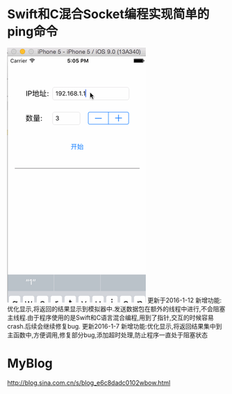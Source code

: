 # Swift和C混合Socket编程实现简单的ping命令
![](/xwjack.gif?raw=true)
更新于2016-1-12
新增功能:优化显示,将返回的结果显示到模拟器中.发送数据包在额外的线程中进行,不会阻塞主线程.由于程序使用的是Swift和C语言混合编程,用到了指针,交互的时候容易crash.后续会继续修复bug.
更新2016-1-7
新增功能:优化显示,将返回结果集中到主函数中,方便调用,修复部分bug,添加超时处理,防止程序一直处于阻塞状态
# MyBlog
http://blog.sina.com.cn/s/blog_e6c8dadc0102wbow.html
